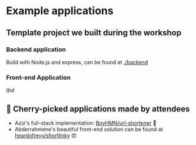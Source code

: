 # Example applications

## Template project we built during the workshop

### Backend application

Build with Node.js and express, can be found at [./backend](./0-template/backend/)

### Front-end Application

*tbd*

## 🍒 Cherry-picked applications made by attendees

- Aziz's full-stack implementation: [BoyHMN/url-shortener](https://github.com/BoyHMN/url-shortener) 💪
- Abderrahmene's beautiful front-end solution can be found at [heardofreyy/shortlinky](https://github.com/heardofreyy/shortlinky) 😍
